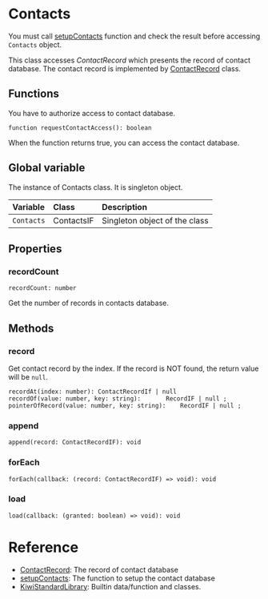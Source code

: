 # Contacts

You must call [setupContacts](https://github.com/steelwheels/KiwiScript/blob/master/KiwiLibrary/Document/Function/SetupContacts.md) function and check the result before accessing `Contacts` object.

This class accesses *ContactRecord* which presents the record of contact database. The contact record is implemented by [ContactRecord](https://github.com/steelwheels/KiwiScript/blob/master/KiwiLibrary/Document/Class/ContactRecord.md) class.

## Functions
You have to authorize access to contact database.
````
function requestContactAccess(): boolean
````
When the function returns true, you can access the contact database.

## Global variable
The instance of Contacts class. It is singleton object.

|Variable    |Class      | Description                   |
|:---        |:---       |:---                           |
|`Contacts`  |ContactsIF |Singleton object of the class  |

## Properties
### recordCount
````
recordCount: number
````
Get the number of records in contacts database.

## Methods
### record
Get contact record by the index. If the record is NOT found, the return value will be `null`.
````
recordAt(index: number): ContactRecordIf | null
recordOf(value: number, key: string):		RecordIF | null ;
pointerOfRecord(value: number, key: string):	RecordIF | null ;
````

### append 
````
append(record: ContactRecordIF): void
````

### forEach
````
forEach(callback: (record: ContactRecordIF) => void): void
````

### load
````
load(callback: (granted: boolean) => void): void
````

# Reference
* [ContactRecord](https://github.com/steelwheels/KiwiScript/blob/master/KiwiLibrary/Document/Class/ContactRecord.md): The record of contact database
* [setupContacts](https://github.com/steelwheels/KiwiScript/blob/master/KiwiLibrary/Document/Function/SetupContacts.md): The function to setup the contact database
* [KiwiStandardLibrary](https://github.com/steelwheels/KiwiScript/blob/master/KiwiLibrary/Document/Library.md): Builtin data/function and classes.


